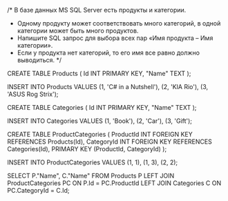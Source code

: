 /* В базе данных MS SQL Server есть продукты и категории.
 * Одному продукту может соответствовать много категорий, в одной категории может быть много продуктов.
 * Напишите SQL запрос для выбора всех пар «Имя продукта – Имя категории».
 * Если у продукта нет категорий, то его имя все равно должно выводиться.
 */

CREATE TABLE Products (
	Id INT PRIMARY KEY,
	"Name" TEXT
);

INSERT INTO Products
VALUES
	(1, 'C# in a Nutshell'),
	(2, 'KIA Rio'),
	(3, 'ASUS Rog Strix');

CREATE TABLE Categories (
	Id INT PRIMARY KEY,
	"Name" TEXT
);

INSERT INTO Categories
VALUES
	(1, 'Book'),
	(2, 'Car'),
	(3, 'Gift');

CREATE TABLE ProductCategories (
	ProductId INT FOREIGN KEY REFERENCES Products(Id),
	CategoryId INT FOREIGN KEY REFERENCES Categories(Id),
	PRIMARY KEY (ProductId, CategoryId)
);

INSERT INTO ProductCategories
VALUES
	(1, 1),
	(1, 3),
	(2, 2);

SELECT P."Name", C."Name"
FROM Products P
LEFT JOIN ProductCategories PC
	ON P.Id = PC.ProductId
LEFT JOIN Categories C
	ON PC.CategoryId = C.Id;
